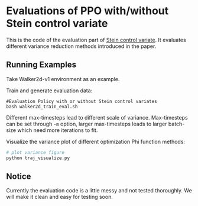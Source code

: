 # Evaluations of PPO with/without Stein control variate
This is the code of the evaluation part of [Stein control variate](https://arxiv.org/pdf/1710.11198.pdf). It evaluates different variance reduction methods introduced in the paper.


## Running Examples

Take Walker2d-v1 environment as an example.

Train and generate evaluation data:
```shell
#Evaluation Policy with or without Stein control variates
bash walker2d_train_eval.sh
```
Different max-timesteps lead to different scale of variance.
Max-timesteps can be set through `-m` option, larger max-timesteps leads to larger batch-size which need more iterations to fit.

Visualize the variance plot of different optimization Phi function methods:

```python
# plot variance figure
python traj_visualize.py
```

## Notice
Currently the evaluation code is a little messy and not tested thoroughly. We will make it clean and easy for testing soon.
